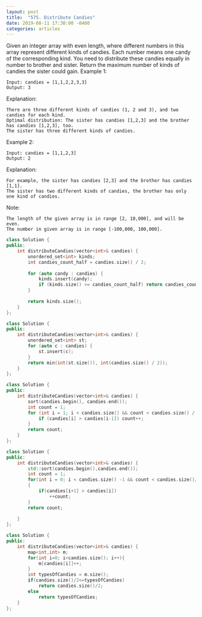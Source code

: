 ```yaml
---
layout: post
title:  "575. Distribute Candies"
date: 2019-08-11 17:30:00 -0400
categories: articles
---
```

Given an integer array with even length, where different numbers in this array represent different kinds of candies. Each number means one candy of the corresponding kind. You need to distribute these candies equally in number to brother and sister. Return the maximum number of kinds of candies the sister could gain.
Example 1:
```
Input: candies = [1,1,2,2,3,3]
Output: 3
```
Explanation:
```
There are three different kinds of candies (1, 2 and 3), and two candies for each kind.
Optimal distribution: The sister has candies [1,2,3] and the brother has candies [1,2,3], too. 
The sister has three different kinds of candies. 
```
Example 2:
```
Input: candies = [1,1,2,3]
Output: 2
```
Explanation: 
```
For example, the sister has candies [2,3] and the brother has candies [1,1]. 
The sister has two different kinds of candies, the brother has only one kind of candies. 
```
Note:
```
The length of the given array is in range [2, 10,000], and will be even.
The number in given array is in range [-100,000, 100,000].
```
```c++
class Solution {
public:
    int distributeCandies(vector<int>& candies) {
        unordered_set<int> kinds;
        int candies_count_half = candies.size() / 2;
        
        for (auto candy : candies) {
            kinds.insert(candy);
            if (kinds.size() >= candies_count_half) return candies_count_half;
        }
        
        return kinds.size();
    }
};
```
```c++
class Solution {
public:
    int distributeCandies(vector<int>& candies) {
        unordered_set<int> st;
        for (auto c : candies) {
            st.insert(c);
        }
        return min(int(st.size()), int(candies.size() / 2));
    }
};
```
```c++
class Solution {
public:
    int distributeCandies(vector<int>& candies) {
        sort(candies.begin(), candies.end());
        int count = 1;
        for (int i = 1; i < candies.size() && count < candies.size() / 2; i++){
            if (candies[i] > candies[i-1]) count++;
        }
        return count;
    }
};
```
```c++
class Solution {
public:
    int distributeCandies(vector<int>& candies) {
        std::sort(candies.begin(),candies.end());
        int count = 1;
        for(int i = 0; i < candies.size() -1 && count < candies.size()/2; ++i)
        {
            if(candies[i+1] > candies[i])
                ++count;
        }
        return count;
        
    }
};
```
```c++
class Solution {
public:
    int distributeCandies(vector<int>& candies) {
        map<int,int> m;
        for(int i=0; i<candies.size(); i++){
            m[candies[i]]++;
        }
        int typesOfCandies = m.size();
        if(candies.size()/2<=typesOfCandies)
            return candies.size()/2;
        else
            return typesOfCandies;
    }
};
```
